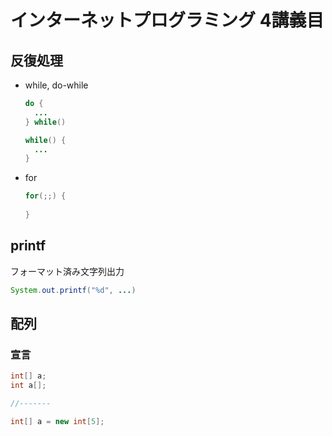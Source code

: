 # インターネットプログラミング 4講義目

## 反復処理

- while, do-while

  ```java
  do {
    ...
  } while()
  ```

  ```java
  while() {
    ...
  }
  ```

- for

  ```java
  for(;;) {
    
  }
  ```

## printf

フォーマット済み文字列出力

```java
System.out.printf("%d", ...)
```

## 配列

### 宣言

```java
int[] a;
int a[];

//-------

int[] a = new int[5];
```

